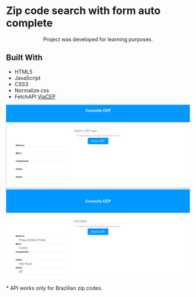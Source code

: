 # Zip code search with form auto complete

<p align="center" >
Project was developed for learning purposes.
</p>

## Built With

- HTML5
- JavaScript 
- CSS3
- Normalize.css
- FetchAPI [ViaCEP](http://viacep.com.br/)

<p align="center">
  <img src="src/assets/consulta-cep01.png" />
  <img src="src/assets/consulta-cep02.png" />
</p>

<p>
* API works only for Brazilian zip codes.
</p>